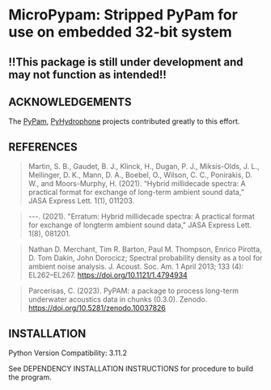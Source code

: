 # MicroPypam: Stripped PyPam for use on embedded 32-bit system

## !!This package is still under development and may not function as intended!!

## ACKNOWLEDGEMENTS
The [PyPam](https://github.com/lifewatch/pypam), [PyHydrophone](https://github.com/lifewatch-pyhydrophone) projects contributed greatly to this effort. 



## REFERENCES
> Martin, S. B., Gaudet, B. J., Klinck, H., Dugan, P. J., Miksis-Olds, J. L., Mellinger, D. K., Mann, D. A., Boebel, O., Wilson, C. C., Ponirakis, D. W., and Moors-Murphy, H. (2021). “Hybrid millidecade spectra: A practical format for exchange of long-term ambient sound data,” JASA Express Lett. 1(1), 011203.

> ---. (2021). "Erratum: Hybrid millidecade spectra: A practical format for exchange of longterm ambient sound data," JASA Express Lett. 1(8), 081201.

> Nathan D. Merchant, Tim R. Barton, Paul M. Thompson, Enrico Pirotta, D. Tom Dakin, John Dorocicz; Spectral probability density as a tool for ambient noise analysis. J. Acoust. Soc. Am. 1 April 2013; 133 (4): EL262–EL267. https://doi.org/10.1121/1.4794934

> Parcerisas, C. (2023). PyPAM: a package to process long-term underwater acoustics data in chunks (0.3.0). Zenodo. https://doi.org/10.5281/zenodo.10037826
## INSTALLATION

Python Version Compatibility: 3.11.2

See DEPENDENCY INSTALLATION INSTRUCTIONS for procedure to build the program.

